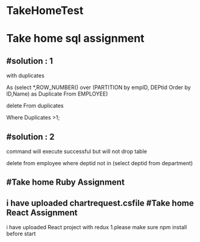 # TakeHomeTest
# Take home sql assignment

#solution : 1
---------------------

with duplicates

As
(select *,ROW_NUMBER()  over
(PARTITION by empID, DEPtid Order by ID,Name) as Duplicate From EMPLOYEE)

delete From duplicates

Where Duplicates >1;

#solution  : 2
----------------------
command will execute successful but will not drop table

delete from employee where deptid not in (select deptid from department)

#Take home Ruby Assignment
---------------
i have uploaded chartrequest.csfile
#Take home React Assignment
-----------------
i have uploaded React project with redux
1.please make sure npm install before start

